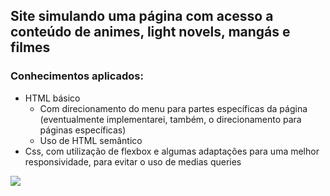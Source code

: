 ## Site simulando uma página com acesso a conteúdo de animes, light novels, mangás e filmes

### Conhecimentos aplicados:

* HTML básico
  * Com direcionamento do menu para partes específicas da página (eventualmente implementarei, também, o direcionamento para páginas específicas)
  * Uso de HTML semântico
* Css, com utilização de flexbox e algumas adaptações para uma melhor responsividade, para evitar o uso de medias queries
<div>
<img src='site.gif' align='center'>
</div>
